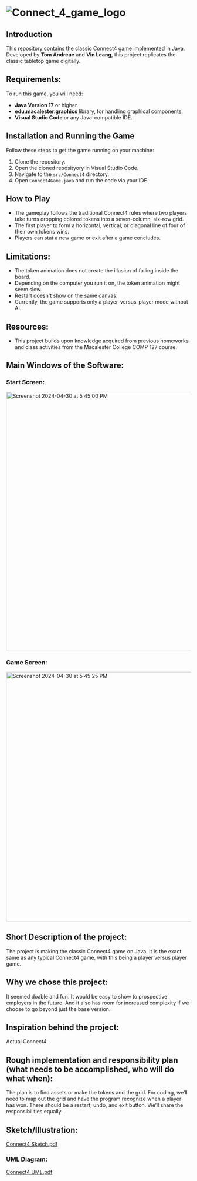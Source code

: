 # ![Connect_4_game_logo](https://github.com/mac-comp127-s24-alhashim/project-tom_vin_project/assets/96271963/c74c15d9-08e7-4bca-8269-37c581d1d771)

## Introduction
This repository contains the classic Connect4 game implemented in Java. Developed by **Tom Andreae** and **Vin Leang**, this project replicates the classic tabletop game digitally.

## Requirements:
To run this game, you will need:
- **Java Version 17** or higher.
- **edu.macalester.graphics** library, for handling graphical components.
- **Visual Studio Code** or any Java-compatible IDE.

## Installation and Running the Game
Follow these steps to get the game running on your machine:
1. Clone the repository.
2. Open the cloned reposityory in Visual Studio Code.
3. Navigate to the `src/Connect4` directory.
4. Open `Connect4Game.java` and run the code via your IDE.

## How to Play
- The gameplay follows the traditional Connect4 rules where two players take turns dropping colored tokens into a seven-column, six-row grid.
- The first player to form a horizontal, vertical, or diagonal line of four of their own tokens wins.
- Players can stat a new game or exit after a game concludes.

## Limitations:
- The token animation does not create the illusion of falling inside the board.
- Depending on the computer you run it on, the token animation might seem slow.
- Restart doesn't show on the same canvas.
- Currently, the game supports only a player-versus-player mode without AI.

## Resources:
- This project builds upon knowledge acquired from previous homeworks and class activities from the Macalester College COMP 127 course.

## Main Windows of the Software:
### Start Screen:
<img width="702" alt="Screenshot 2024-04-30 at 5 45 00 PM" src="https://github.com/mac-comp127-s24-alhashim/project-tom_vin_project/assets/96271963/e0602c1d-137c-4343-aa42-70deacc949a1">

### Game Screen:
<img width="679" alt="Screenshot 2024-04-30 at 5 45 25 PM" src="https://github.com/mac-comp127-s24-alhashim/project-tom_vin_project/assets/96271963/93632e11-839b-405d-857e-0d795a7e8dfe">




## Short Description of the project:
The project is making the classic Connect4 game on Java. It is the exact same as any typical Connect4 game, with this being a player versus player game.

## Why we chose this project:
It seemed doable and fun. It would be easy to show to prospective employers in the future. And it also has room for increased complexity if we choose to go beyond just the base version.

## Inspiration behind the project:
Actual Connect4.

## Rough implementation and responsibility plan (what needs to be accomplished, who will do what when):
The plan is to find assets or make the tokens and the grid. For coding, we’ll need to map out the grid and have the program recognize when a player has won. There should be a restart, undo, and exit button. We’ll share the responsibilities equally.

## Sketch/Illustration: 
[Connect4 Sketch.pdf](https://github.com/mac-comp127-s24-alhashim/project-tom_vin_project/files/15151759/Connect4.Sketch.pdf)

### UML Diagram: 
[Connect4 UML.pdf](https://github.com/mac-comp127-s24-alhashim/project-tom_vin_project/files/15151758/Connect4.UML.pdf)



